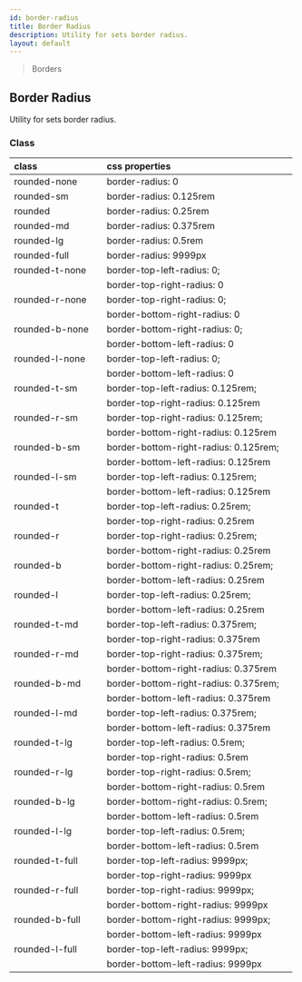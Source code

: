 ```yaml
---
id: border-radius
title: Border Radius
description: Utility for sets border radius.
layout: default
---
```


> Borders

## Border Radius

Utility for sets border radius.

### Class

| <span class="px-3 py-1 text-white bg-charcoal-100 rounded-full">class</span> | | <span class="px-3 py-1 text-white bg-charcoal-100 rounded-full">css properties</span> | |
|:--|:--|:--|:-:|
| rounded-none |  | border-radius: 0 | <y class="w-8 h-8 rounded-none bg-gray-300 border-2"></y> |
| rounded-sm |  | border-radius: 0.125rem | <y class="w-8 h-8 rounded-sm bg-gray-300 border-2"></y> |
| rounded |  | border-radius: 0.25rem | <y class="w-8 h-8 rounded bg-gray-300 border-2"></y> |
| rounded-md |  | border-radius: 0.375rem | <y class="w-8 h-8 rounded-md bg-gray-300 border-2"></y> |
| rounded-lg |  | border-radius: 0.5rem | <y class="w-8 h-8 rounded-lg bg-gray-300 border-2"></y> |
| rounded-full |  | border-radius: 9999px | <y class="w-8 h-8 rounded-full bg-gray-300 border-2"></y> |
| rounded-t-none |  | border-top-left-radius: 0; | <y class="w-8 h-8 rounded-t-none bg-gray-300 border-2"></y> |
|  |  | border-top-right-radius: 0 |
| rounded-r-none |  | border-top-right-radius: 0; | <y class="w-8 h-8 rounded-r-none bg-gray-300 border-2"></y> |
|  |  | border-bottom-right-radius: 0 |
| rounded-b-none |  | border-bottom-right-radius: 0; | <y class="w-8 h-8 rounded-b-none bg-gray-300 border-2"></y> |
|  |  | border-bottom-left-radius: 0 |
| rounded-l-none |  | border-top-left-radius: 0; | <y class="w-8 h-8 rounded-l-none bg-gray-300 border-2"></y> |
|  |  | border-bottom-left-radius: 0 |
| rounded-t-sm |  | border-top-left-radius: 0.125rem; | <y class="w-8 h-8 rounded-t-sm bg-gray-300 border-2"></y> |
|  |  | border-top-right-radius: 0.125rem |
| rounded-r-sm |  | border-top-right-radius: 0.125rem; | <y class="w-8 h-8 rounded-r-sm bg-gray-300 border-2"></y> |
|  |  | border-bottom-right-radius: 0.125rem |
| rounded-b-sm |  | border-bottom-right-radius: 0.125rem; | <y class="w-8 h-8 rounded-b-sm bg-gray-300 border-2"></y> |
|  |  | border-bottom-left-radius: 0.125rem |
| rounded-l-sm |  | border-top-left-radius: 0.125rem; | <y class="w-8 h-8 rounded-l-sm bg-gray-300 border-2"></y> |
|  |  | border-bottom-left-radius: 0.125rem |
| rounded-t |  | border-top-left-radius: 0.25rem; | <y class="w-8 h-8 rounded-t bg-gray-300 border-2"></y> |
|  |  | border-top-right-radius: 0.25rem |
| rounded-r |  | border-top-right-radius: 0.25rem; | <y class="w-8 h-8 rounded-r bg-gray-300 border-2"></y> |
|  |  | border-bottom-right-radius: 0.25rem |
| rounded-b |  | border-bottom-right-radius: 0.25rem; | <y class="w-8 h-8 rounded-b bg-gray-300 border-2"></y> |
|  |  | border-bottom-left-radius: 0.25rem |
| rounded-l |  | border-top-left-radius: 0.25rem; | <y class="w-8 h-8 rounded-l bg-gray-300 border-2"></y> |
|  |  | border-bottom-left-radius: 0.25rem |
| rounded-t-md |  | border-top-left-radius: 0.375rem; | <y class="w-8 h-8 rounded-t-md bg-gray-300 border-2"></y> |
|  |  | border-top-right-radius: 0.375rem |
| rounded-r-md |  | border-top-right-radius: 0.375rem; | <y class="w-8 h-8 rounded-r-md bg-gray-300 border-2"></y> |
|  |  | border-bottom-right-radius: 0.375rem |
| rounded-b-md |  | border-bottom-right-radius: 0.375rem; | <y class="w-8 h-8 rounded-b-md bg-gray-300 border-2"></y> |
|  |  | border-bottom-left-radius: 0.375rem |
| rounded-l-md |  | border-top-left-radius: 0.375rem; | <y class="w-8 h-8 rounded-l-md bg-gray-300 border-2"></y> |
|  |  | border-bottom-left-radius: 0.375rem |
| rounded-t-lg |  | border-top-left-radius: 0.5rem; | <y class="w-8 h-8 rounded-t-lg bg-gray-300 border-2"></y> |
|  |  | border-top-right-radius: 0.5rem |
| rounded-r-lg |  | border-top-right-radius: 0.5rem; | <y class="w-8 h-8 rounded-r-lg bg-gray-300 border-2"></y> |
|  |  | border-bottom-right-radius: 0.5rem |
| rounded-b-lg |  | border-bottom-right-radius: 0.5rem; | <y class="w-8 h-8 rounded-b-lg bg-gray-300 border-2"></y> |
|  |  | border-bottom-left-radius: 0.5rem |
| rounded-l-lg |  | border-top-left-radius: 0.5rem; | <y class="w-8 h-8 rounded-l-lg bg-gray-300 border-2"></y> |
|  |  | border-bottom-left-radius: 0.5rem |
| rounded-t-full |  | border-top-left-radius: 9999px; | <y class="w-8 h-8 rounded-t-full bg-gray-300 border-2"></y> |
|  |  | border-top-right-radius: 9999px |
| rounded-r-full |  | border-top-right-radius: 9999px; | <y class="w-8 h-8 rounded-r-full bg-gray-300 border-2"></y> |
|  |  | border-bottom-right-radius: 9999px |
| rounded-b-full |  | border-bottom-right-radius: 9999px; | <y class="w-8 h-8 rounded-b-full bg-gray-300 border-2"></y> |
|  |  | border-bottom-left-radius: 9999px |
| rounded-l-full |  | border-top-left-radius: 9999px; | <y class="w-8 h-8 rounded-l-full bg-gray-300 border-2"></y> |
|  |  | border-bottom-left-radius: 9999px |
